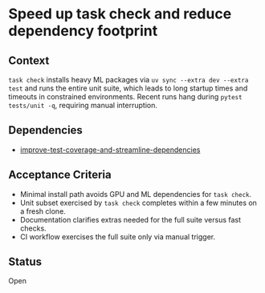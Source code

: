 # Speed up task check and reduce dependency footprint

## Context
`task check` installs heavy ML packages via `uv sync --extra dev --extra test` and
runs the entire unit suite, which leads to long startup times and timeouts in
constrained environments. Recent runs hang during `pytest tests/unit -q`,
requiring manual interruption.

## Dependencies
- [improve-test-coverage-and-streamline-dependencies](
  archive/improve-test-coverage-and-streamline-dependencies.md)

## Acceptance Criteria
- Minimal install path avoids GPU and ML dependencies for `task check`.
- Unit subset exercised by `task check` completes within a few minutes on a
  fresh clone.
- Documentation clarifies extras needed for the full suite versus fast checks.
- CI workflow exercises the full suite only via manual trigger.

## Status
Open

